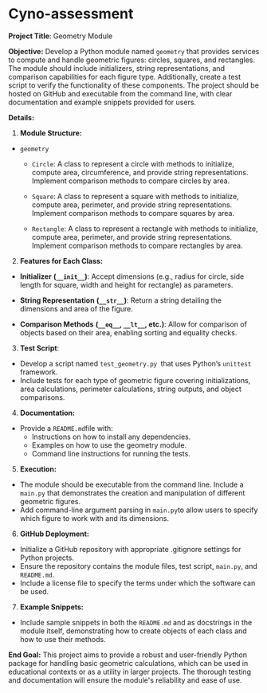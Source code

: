 # Cyno-assessment

**Project Title**: Geometry Module

**Objective:** Develop a Python module named `geometry` that provides services to compute and handle geometric figures: circles, squares, and rectangles. The module should include initializers,
string representations, and comparison capabilities for each figure type. Additionally, create a test script to verify the functionality of these components. The project should be
hosted on GitHub and executable from the command line, with clear documentation and example snippets provided for users.

**Details:**

1. **Module Structure:**
* `geometry`
  * `Circle`: A class to represent a circle with methods to initialize, compute area, circumference, and provide string representations. Implement comparison methods to compare circles by area.

  * `Square`: A class to represent a square with methods to initialize, compute area, perimeter, and provide string representations. Implement comparison methods to compare squares by area.

  * `Rectangle`: A class to represent a rectangle with methods to initialize, compute area, perimeter, and provide string representations. Implement comparison methods to compare rectangles by area.

2. **Features for Each Class:**

* **Initializer** **(`__init__`)**: Accept dimensions (e.g., radius for circle, side length for square, width and height for rectangle) as parameters.

* **String Representation** **(`__str__`)**: Return a string detailing the dimensions and area of the figure.

* **Comparison Methods** **(`__eq__`, `__lt__`, etc.)**: Allow for comparison of objects based on their area, enabling sorting and equality checks.

3. **Test Script**:
  * Develop a script named `test_geometry.py `that uses Python’s `unittest` framework.
  * Include tests for each type of geometric figure covering initializations, area calculations, perimeter calculations, string outputs, and object comparisons.

4. **Documentation:**
  * Provide a `README.md`file with:
    * Instructions on how to install any dependencies.
    * Examples on how to use the geometry module.
    * Command line instructions for running the tests.

5. **Execution:**
  * The module should be executable from the command line. Include a `main.py` that demonstrates the creation and manipulation of different geometric figures.
  * Add command-line argument parsing in `main.py`to allow users to specify which figure to work with and its dimensions.

6. **GitHub Deployment:**
  * Initialize a GitHub repository with appropriate .gitignore settings for Python projects.
  * Ensure the repository contains the module files, test script, `main.py`, and `README.md`.
  * Include a license file to specify the terms under which the software can be used.

7. **Example Snippets:**
  * Include sample snippets in both the `README.md` and as docstrings in the module itself, demonstrating how to create objects of each class and how to use their methods.

  **End Goal:** This project aims to provide a robust and user-friendly Python package for handling basic geometric calculations, which can be used in educational contexts or as a utility in larger projects. The thorough testing and documentation will ensure the module's reliability and ease of use.
